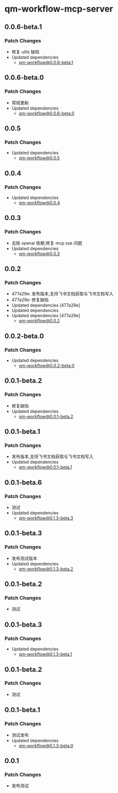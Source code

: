 # qm-workflow-mcp-server

## 0.0.6-beta.1

### Patch Changes

-   修复 utils 缺陷
-   Updated dependencies
    -   qm-workflow@0.0.6-beta.1

## 0.0.6-beta.0

### Patch Changes

-   常规更新
-   Updated dependencies
    -   qm-workflow@0.0.6-beta.0

## 0.0.5

### Patch Changes

-   Updated dependencies
    -   qm-workflow@0.0.5

## 0.0.4

### Patch Changes

-   Updated dependencies
    -   qm-workflow@0.0.4

## 0.0.3

### Patch Changes

-   去除 openai 依赖;修复 mcp sse 问题
-   Updated dependencies
    -   qm-workflow@0.0.3

## 0.0.2

### Patch Changes

-   477a29e: 发布版本,支持飞书文档获取与飞书文档写入
-   477a29e: 修复缺陷
-   Updated dependencies [477a29e]
-   Updated dependencies
-   Updated dependencies [477a29e]
    -   qm-workflow@0.0.2

## 0.0.2-beta.0

### Patch Changes

-   Updated dependencies
    -   qm-workflow@0.0.2-beta.0

## 0.0.1-beta.2

### Patch Changes

-   修复缺陷
-   Updated dependencies
    -   qm-workflow@0.0.1-beta.2

## 0.0.1-beta.1

### Patch Changes

-   发布版本,支持飞书文档获取与飞书文档写入
-   Updated dependencies
    -   qm-workflow@0.0.1-beta.1

## 0.0.1-beta.6

### Patch Changes

-   测试
-   Updated dependencies
    -   qm-workflow@0.1.3-beta.3

## 0.0.1-beta.3

### Patch Changes

-   发布测试版本
-   Updated dependencies
    -   qm-workflow@0.1.3-beta.2

## 0.0.1-beta.2

### Patch Changes

-   测试

## 0.0.1-beta.3

### Patch Changes

-   Updated dependencies
    -   qm-workflow@0.1.3-beta.1

## 0.0.1-beta.2

### Patch Changes

-   测试

## 0.0.1-beta.1

### Patch Changes

-   测试发布
-   Updated dependencies
    -   qm-workflow@0.1.3-beta.0

## 0.0.1

### Patch Changes

-   发布测试
